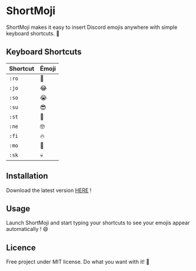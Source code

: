 # ShortMoji

ShortMoji makes it easy to insert Discord emojis anywhere with simple keyboard shortcuts. 🎉

## Keyboard Shortcuts
| Shortcut | Émoji |
|-|-|
| `:ro ` | 🤣 |
| `:jo ` | 😂 |
| `:so ` | 😭 |
| `:su ` | 😎 |
| `:st ` | 🤩 |
| `:ne ` | 🤓 |
| `:fi ` | 🔥 |
| `:mo ` | 🗿 |
| `:sk ` | 💀 |

## Installation
Download the latest version [HERE](https://github.com/TooFuW/ShortMoji/releases/tag/Latest) !

## Usage
Launch ShortMoji and start typing your shortcuts to see your emojis appear automatically ! 😄

## Licence
Free project under MIT license. Do what you want with it! 🚀
